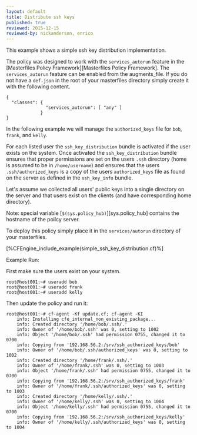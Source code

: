 ```yaml
---
layout: default
title: Distribute ssh keys
published: true
reviewed: 2015-12-15
reviewed-by: nickanderson, enrico
---
```


This example shows a simple ssh key distribution implementation.

The policy was designed to work with the `services_autorun` feature in
the [Masterfiles Policy Framework][Masterfiles Policy Framework]. The
`services_autorun` feature can be enabled from the augments_file. If
you do not have a `def.json` in the root of your masterfiles directory
simply create it with the following content.

```
{
  "classes": {
               "services_autorun": [ "any" ]
             }
}
```

In the following example we will manage the `authorized_keys` file for
`bob`, `frank`, and `kelly`.

For each listed user the `ssh_key_distribution` bundle is activated if
the user exists on the system. Once activated the
`ssh_key_distribution` bundle ensures that proper permissions are set
on the users `.ssh` directory (home is assumed to be in
`/home/username`) and ensures that the users `.ssh/authorized_keys` is
a copy of the users `authorized_keys` file as found on the server as
defined in the `ssh_key_info` bundle.

Let's assume we collected all users' public keys into a single
directory on the server and that users exist on the clients (and have
corresponding home directory).

Note: special variable [`$(sys.policy_hub)`][sys.policy_hub] contains the hostname of
the policy server.

To deploy this policy simply place it in the `services/autorun`
directory of your masterfiles.

[%CFEngine_include_example(simple_ssh_key_distribution.cf)%]

Example Run:

First make sure the users exist on your system.

```
root@host001:~# useradd bob
root@host001:~# useradd frank
root@host001:~# useradd kelly
```

Then update the policy and run it:

```
root@host001:~# cf-agent -Kf update.cf; cf-agent -KI
    info: Installing cfe_internal_non_existing_package...
    info: Created directory '/home/bob/.ssh/.'
    info: Owner of '/home/bob/.ssh' was 0, setting to 1002
    info: Object '/home/bob/.ssh' had permission 0755, changed it to 0700
    info: Copying from '192.168.56.2:/srv/ssh_authorized_keys/bob'
    info: Owner of '/home/bob/.ssh/authorized_keys' was 0, setting to 1002
    info: Created directory '/home/frank/.ssh/.'
    info: Owner of '/home/frank/.ssh' was 0, setting to 1003
    info: Object '/home/frank/.ssh' had permission 0755, changed it to 0700
    info: Copying from '192.168.56.2:/srv/ssh_authorized_keys/frank'
    info: Owner of '/home/frank/.ssh/authorized_keys' was 0, setting to 1003
    info: Created directory '/home/kelly/.ssh/.'
    info: Owner of '/home/kelly/.ssh' was 0, setting to 1004
    info: Object '/home/kelly/.ssh' had permission 0755, changed it to 0700
    info: Copying from '192.168.56.2:/srv/ssh_authorized_keys/kelly'
    info: Owner of '/home/kelly/.ssh/authorized_keys' was 0, setting to 1004
```
